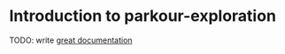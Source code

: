 # Introduction to parkour-exploration

TODO: write [great documentation](http://jacobian.org/writing/great-documentation/what-to-write/)
